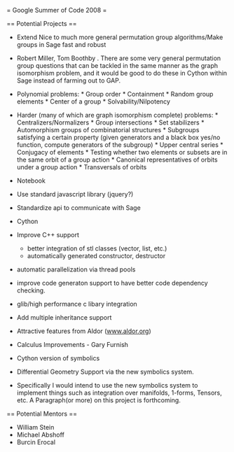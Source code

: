 = Google Summer of Code 2008 =


== Potential Projects ==

 * Extend Nice to much more general permutation group algorithms/Make groups in Sage fast and robust
  * Robert Miller, Tom Boothby
   . There are some very general permutation group questions that can be tackled in the same manner as the graph isomorphism problem, and it would be good to do these in Cython within Sage instead of farming out to GAP.
   * Polynomial problems:
    * Group order
    * Containment
    * Random group elements
    * Center of a group
    * Solvability/Nilpotency
   * Harder (many of which are graph isomorphism complete) problems:
    * Centralizers/Normalizers
    * Group intersections
    * Set stabilizers
    * Automorphism groups of combinatorial structures
    * Subgroups satisfying a certain property (given generators and a black box yes/no function, compute generators of the subgroup)
    * Upper central series
    * Conjugacy of elements
    * Testing whether two elements or subsets are in the same orbit of a group action
    * Canonical representatives of orbits under a group action
    * Transversals of orbits


 * Notebook
  * Use standard javascript library (jquery?)
  * Standardize api to communicate with Sage

 * Cython
  * Improve C++ support
    * better integration of stl classes (vector, list, etc.)
    * automatically generated constructor, destructor
  * automatic parallelization via thread pools
  * improve code generaton support to have better code dependency checking.
  * glib/high performance c libary integration
  * Add multiple inheritance support
  * Attractive features from Aldor (www.aldor.org)
 * Calculus Improvements - Gary Furnish
  * Cython version of symbolics
  * Differential Geometry Support via the new symbolics system.
  * Specifically I would intend to use the new symbolics system to implement things such as integration over manifolds, 1-forms, Tensors, etc.  A Paragraph(or more) on this project is forthcoming.  

== Potential Mentors ==
 * William Stein
 * Michael Abshoff
 * Burcin Erocal
